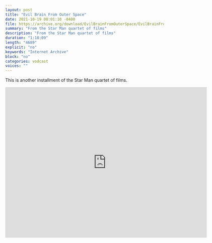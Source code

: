 ```yaml
---
layout: post
title: "Evil Brain From Outer Space"
date: 2021-10-19 00:01:10 -0400
file: https://archive.org/download/EvilBrainFromOuterSpace/EvilBrainFromOuterSpace_512kb.mp4
summary: "From the Star Man quartet of films"
description: "From the Star Man quartet of films"
duration: "1:18:09"
length: "4689"
explicit: "no" 
keywords: "Internet Archive"
block: "no" 
categories: vodcast
voices: ""
---
```


This is another installment of the Star Man quartet of films.

<iframe src="https://archive.org/embed/EvilBrainFromOuterSpace" width="640" height="480" frameborder="0" webkitallowfullscreen="true" mozallowfullscreen="true" allowfullscreen></iframe>























